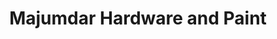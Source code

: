 ---
title: "Majumdar Hardware and Paint"
url: /pakhanjure/majumdar-hardware-and-paint/
shop: hardware
---